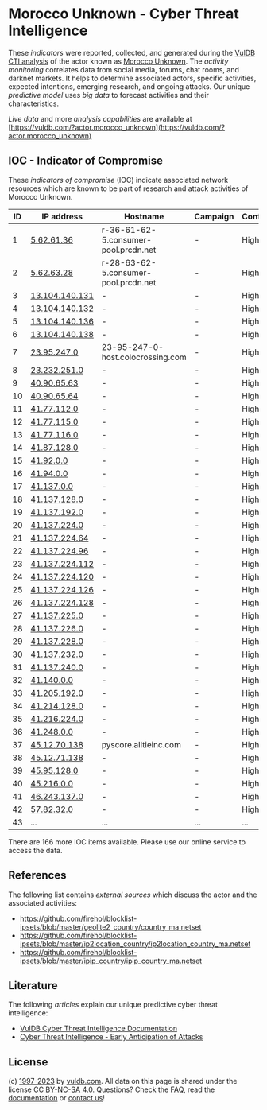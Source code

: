 # Morocco Unknown - Cyber Threat Intelligence

These _indicators_ were reported, collected, and generated during the [VulDB CTI analysis](https://vuldb.com/?kb.cti) of the actor known as [Morocco Unknown](https://vuldb.com/?actor.morocco_unknown). The _activity monitoring_ correlates data from social media, forums, chat rooms, and darknet markets. It helps to determine associated actors, specific activities, expected intentions, emerging research, and ongoing attacks. Our unique _predictive model_ uses _big data_ to forecast activities and their characteristics.

_Live data_ and more _analysis capabilities_ are available at [https://vuldb.com/?actor.morocco_unknown](https://vuldb.com/?actor.morocco_unknown)

## IOC - Indicator of Compromise

These _indicators of compromise_ (IOC) indicate associated network resources which are known to be part of research and attack activities of Morocco Unknown.

ID | IP address | Hostname | Campaign | Confidence
-- | ---------- | -------- | -------- | ----------
1 | [5.62.61.36](https://vuldb.com/?ip.5.62.61.36) | r-36-61-62-5.consumer-pool.prcdn.net | - | High
2 | [5.62.63.28](https://vuldb.com/?ip.5.62.63.28) | r-28-63-62-5.consumer-pool.prcdn.net | - | High
3 | [13.104.140.131](https://vuldb.com/?ip.13.104.140.131) | - | - | High
4 | [13.104.140.132](https://vuldb.com/?ip.13.104.140.132) | - | - | High
5 | [13.104.140.136](https://vuldb.com/?ip.13.104.140.136) | - | - | High
6 | [13.104.140.138](https://vuldb.com/?ip.13.104.140.138) | - | - | High
7 | [23.95.247.0](https://vuldb.com/?ip.23.95.247.0) | 23-95-247-0-host.colocrossing.com | - | High
8 | [23.232.251.0](https://vuldb.com/?ip.23.232.251.0) | - | - | High
9 | [40.90.65.63](https://vuldb.com/?ip.40.90.65.63) | - | - | High
10 | [40.90.65.64](https://vuldb.com/?ip.40.90.65.64) | - | - | High
11 | [41.77.112.0](https://vuldb.com/?ip.41.77.112.0) | - | - | High
12 | [41.77.115.0](https://vuldb.com/?ip.41.77.115.0) | - | - | High
13 | [41.77.116.0](https://vuldb.com/?ip.41.77.116.0) | - | - | High
14 | [41.87.128.0](https://vuldb.com/?ip.41.87.128.0) | - | - | High
15 | [41.92.0.0](https://vuldb.com/?ip.41.92.0.0) | - | - | High
16 | [41.94.0.0](https://vuldb.com/?ip.41.94.0.0) | - | - | High
17 | [41.137.0.0](https://vuldb.com/?ip.41.137.0.0) | - | - | High
18 | [41.137.128.0](https://vuldb.com/?ip.41.137.128.0) | - | - | High
19 | [41.137.192.0](https://vuldb.com/?ip.41.137.192.0) | - | - | High
20 | [41.137.224.0](https://vuldb.com/?ip.41.137.224.0) | - | - | High
21 | [41.137.224.64](https://vuldb.com/?ip.41.137.224.64) | - | - | High
22 | [41.137.224.96](https://vuldb.com/?ip.41.137.224.96) | - | - | High
23 | [41.137.224.112](https://vuldb.com/?ip.41.137.224.112) | - | - | High
24 | [41.137.224.120](https://vuldb.com/?ip.41.137.224.120) | - | - | High
25 | [41.137.224.126](https://vuldb.com/?ip.41.137.224.126) | - | - | High
26 | [41.137.224.128](https://vuldb.com/?ip.41.137.224.128) | - | - | High
27 | [41.137.225.0](https://vuldb.com/?ip.41.137.225.0) | - | - | High
28 | [41.137.226.0](https://vuldb.com/?ip.41.137.226.0) | - | - | High
29 | [41.137.228.0](https://vuldb.com/?ip.41.137.228.0) | - | - | High
30 | [41.137.232.0](https://vuldb.com/?ip.41.137.232.0) | - | - | High
31 | [41.137.240.0](https://vuldb.com/?ip.41.137.240.0) | - | - | High
32 | [41.140.0.0](https://vuldb.com/?ip.41.140.0.0) | - | - | High
33 | [41.205.192.0](https://vuldb.com/?ip.41.205.192.0) | - | - | High
34 | [41.214.128.0](https://vuldb.com/?ip.41.214.128.0) | - | - | High
35 | [41.216.224.0](https://vuldb.com/?ip.41.216.224.0) | - | - | High
36 | [41.248.0.0](https://vuldb.com/?ip.41.248.0.0) | - | - | High
37 | [45.12.70.138](https://vuldb.com/?ip.45.12.70.138) | pyscore.alltieinc.com | - | High
38 | [45.12.71.138](https://vuldb.com/?ip.45.12.71.138) | - | - | High
39 | [45.95.128.0](https://vuldb.com/?ip.45.95.128.0) | - | - | High
40 | [45.216.0.0](https://vuldb.com/?ip.45.216.0.0) | - | - | High
41 | [46.243.137.0](https://vuldb.com/?ip.46.243.137.0) | - | - | High
42 | [57.82.32.0](https://vuldb.com/?ip.57.82.32.0) | - | - | High
43 | ... | ... | ... | ...

There are 166 more IOC items available. Please use our online service to access the data.

## References

The following list contains _external sources_ which discuss the actor and the associated activities:

* https://github.com/firehol/blocklist-ipsets/blob/master/geolite2_country/country_ma.netset
* https://github.com/firehol/blocklist-ipsets/blob/master/ip2location_country/ip2location_country_ma.netset
* https://github.com/firehol/blocklist-ipsets/blob/master/ipip_country/ipip_country_ma.netset

## Literature

The following _articles_ explain our unique predictive cyber threat intelligence:

* [VulDB Cyber Threat Intelligence Documentation](https://vuldb.com/?kb.cti)
* [Cyber Threat Intelligence - Early Anticipation of Attacks](https://www.scip.ch/en/?labs.20201022)

## License

(c) [1997-2023](https://vuldb.com/?kb.changelog) by [vuldb.com](https://vuldb.com/?kb.about). All data on this page is shared under the license [CC BY-NC-SA 4.0](https://creativecommons.org/licenses/by-nc-sa/4.0/). Questions? Check the [FAQ](https://vuldb.com/?kb.faq), read the [documentation](https://vuldb.com/?kb) or [contact us](https://vuldb.com/?contact)!
